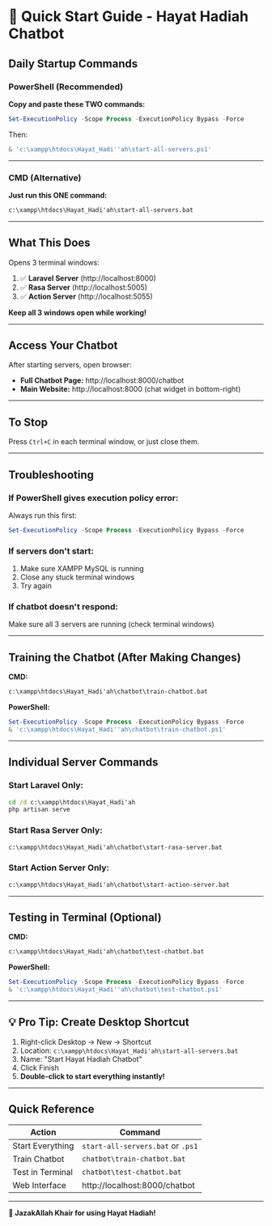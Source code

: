 # 🚀 Quick Start Guide - Hayat Hadiah Chatbot

## Daily Startup Commands

### PowerShell (Recommended)

**Copy and paste these TWO commands:**

```powershell
Set-ExecutionPolicy -Scope Process -ExecutionPolicy Bypass -Force
```

Then:

```powershell
& 'c:\xampp\htdocs\Hayat_Hadi''ah\start-all-servers.ps1'
```

---

### CMD (Alternative)

**Just run this ONE command:**

```cmd
c:\xampp\htdocs\Hayat_Hadi'ah\start-all-servers.bat
```

---

## What This Does

Opens 3 terminal windows:
1. ✅ **Laravel Server** (http://localhost:8000)
2. ✅ **Rasa Server** (http://localhost:5005)
3. ✅ **Action Server** (http://localhost:5055)

**Keep all 3 windows open while working!**

---

## Access Your Chatbot

After starting servers, open browser:

- **Full Chatbot Page:** http://localhost:8000/chatbot
- **Main Website:** http://localhost:8000 (chat widget in bottom-right)

---

## To Stop

Press `Ctrl+C` in each terminal window, or just close them.

---

## Troubleshooting

### If PowerShell gives execution policy error:
Always run this first:
```powershell
Set-ExecutionPolicy -Scope Process -ExecutionPolicy Bypass -Force
```

### If servers don't start:
1. Make sure XAMPP MySQL is running
2. Close any stuck terminal windows
3. Try again

### If chatbot doesn't respond:
Make sure all 3 servers are running (check terminal windows)

---

## Training the Chatbot (After Making Changes)

**CMD:**
```cmd
c:\xampp\htdocs\Hayat_Hadi'ah\chatbot\train-chatbot.bat
```

**PowerShell:**
```powershell
Set-ExecutionPolicy -Scope Process -ExecutionPolicy Bypass -Force
& 'c:\xampp\htdocs\Hayat_Hadi''ah\chatbot\train-chatbot.ps1'
```

---

## Individual Server Commands

### Start Laravel Only:
```cmd
cd /d c:\xampp\htdocs\Hayat_Hadi'ah
php artisan serve
```

### Start Rasa Server Only:
```cmd
c:\xampp\htdocs\Hayat_Hadi'ah\chatbot\start-rasa-server.bat
```

### Start Action Server Only:
```cmd
c:\xampp\htdocs\Hayat_Hadi'ah\chatbot\start-action-server.bat
```

---

## Testing in Terminal (Optional)

**CMD:**
```cmd
c:\xampp\htdocs\Hayat_Hadi'ah\chatbot\test-chatbot.bat
```

**PowerShell:**
```powershell
Set-ExecutionPolicy -Scope Process -ExecutionPolicy Bypass -Force
& 'c:\xampp\htdocs\Hayat_Hadi''ah\chatbot\test-chatbot.ps1'
```

---

## 💡 Pro Tip: Create Desktop Shortcut

1. Right-click Desktop → New → Shortcut
2. Location: `c:\xampp\htdocs\Hayat_Hadi'ah\start-all-servers.bat`
3. Name: "Start Hayat Hadiah Chatbot"
4. Click Finish
5. **Double-click to start everything instantly!**

---

## Quick Reference

| Action | Command |
|--------|---------|
| Start Everything | `start-all-servers.bat` or `.ps1` |
| Train Chatbot | `chatbot\train-chatbot.bat` |
| Test in Terminal | `chatbot\test-chatbot.bat` |
| Web Interface | http://localhost:8000/chatbot |

---

**🌙 JazakAllah Khair for using Hayat Hadiah!**
